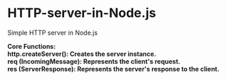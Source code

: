 # HTTP-server-in-Node.js
Simple HTTP server in Node.js

**Core Functions:<br>**
__http.createServer(): Creates the server instance.<br>__
__req (IncomingMessage): Represents the client's request.<br>__
__res (ServerResponse): Represents the server's response to the client.__
